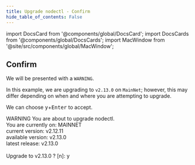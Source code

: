 ```yaml
---
title: Upgrade nodectl - Confirm
hide_table_of_contents: False
---
```

<intro-end />

import DocsCard from '@components/global/DocsCard';
import DocsCards from '@components/global/DocsCards';
import MacWindow from '@site/src/components/global/MacWindow';

<head>
  <title>Constellation Network Automation with nodectl</title>
  <meta
    name="description"
    content="Upgrade nodectl utility"
  />
</head>

## Confirm

We will be presented with a `WARNING`.

In this example, we are upgrading to `v2.13.0` on `MainNet`; however, this may differ depending on when and where you are attempting to upgrade.

We can choose <kbd>y</kbd>+<kbd>Enter</kbd> to accept.

<MacWindow>
WARNING  You are about to upgrade nodectl.<br />                                                
You are currently on: MAINNET<br />   
current version: v2.12.11<br />   
available version: v2.13.0<br />   
latest release: v2.13.0<br />   
<br />   
Upgrade to v2.13.0 ? [n]: y<br />   
</MacWindow>